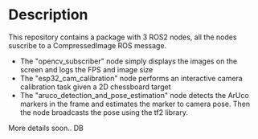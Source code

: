 # Description
This repository contains a package with 3 ROS2 nodes, all the nodes suscribe to a CompressedImage ROS message.
- The "opencv_subscriber" node simply displays the images on the screen and logs the FPS and image size
- The "esp32_cam_calibration" node performs an interactive camera calibration task given a 2D chessboard target
- The "aruco_detection_and_pose_estimation" node detects the ArUco markers in the frame and estimates the marker to camera pose. Then the node broadcasts the pose using the tf2 library.

More details soon.. DB
